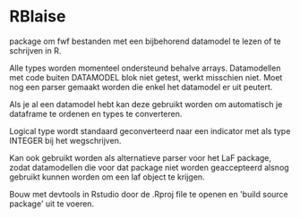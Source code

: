 RBlaise
===============

package om fwf bestanden met een bijbehorend datamodel te lezen of te schrijven 
in R.

Alle types worden momenteel ondersteund behalve arrays.
Datamodellen met code buiten DATAMODEL blok niet getest, werkt misschien niet.
Moet nog een parser gemaakt worden die enkel het datamodel er uit peutert.

Als je al een datamodel hebt kan deze gebruikt worden om automatisch je dataframe 
te ordenen en types te converteren.

Logical type wordt standaard geconverteerd naar een indicator met als type INTEGER bij het wegschrijven.

Kan ook gebruikt worden als alternatieve parser voor het LaF package, zodat datamodellen die voor dat
package niet worden geaccepteerd alsnog gebruikt kunnen worden om een laf object te krijgen.

Bouw met devtools in Rstudio door de .Rproj file te openen en 'build source package'
uit te voeren.
